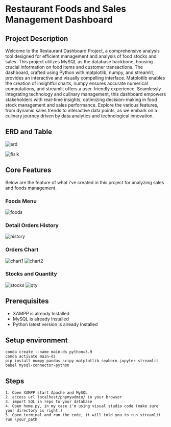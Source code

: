 # Restaurant Foods and Sales Management Dashboard
## Project Description
Welcome to the Restaurant Dashboard Project, a comprehensive analysis tool designed for efficient management and analysis of food stocks and sales. This project utilizes MySQL as the database backbone, housing crucial information on food items and customer transactions. The dashboard, crafted using Python with matplotlib, numpy, and streamlit, provides an interactive and visually compelling interface. Matplotlib enables the creation of insightful charts, numpy ensures accurate numerical computations, and streamlit offers a user-friendly experience. Seamlessly integrating technology and culinary management, this dashboard empowers stakeholders with real-time insights, optimizing decision-making in food stock management and sales performance. Explore the various features, from dynamic sales trends to interactive data points, as we embark on a culinary journey driven by data analytics and technological innovation.

## ERD and Table
![erd](https://raw.githubusercontent.com/reyhan-mf/Restaurant-Foods-Management-Dashboard/main/erd.jpg)

![fisik](https://raw.githubusercontent.com/reyhan-mf/Restaurant-Foods-Management-Dashboard/main/fisik.jpg)

## Core Features
Below are the feature of what i've created in this project for analyzing sales and foods management.

### Foods Menu
![foods](https://github.com/reyhan-mf/Restaurant-Foods-Management-Dashboard/blob/main/menu.png?raw=true)

### Detail Orders History
![history](https://github.com/reyhan-mf/Restaurant-Foods-Management-Dashboard/blob/main/detail.png?raw=true)

### Orders Chart
![chart1](https://github.com/reyhan-mf/Restaurant-Foods-Management-Dashboard/blob/main/orders_chart1.png?raw=true)
![chart2](https://github.com/reyhan-mf/Restaurant-Foods-Management-Dashboard/blob/main/orders_chart2.png?raw=true)

### Stocks and Quantity
![stocks](https://github.com/reyhan-mf/Restaurant-Foods-Management-Dashboard/blob/main/sorted_stocks.png?raw=true)
![qty](https://github.com/reyhan-mf/Restaurant-Foods-Management-Dashboard/blob/main/sorted_quantity.png?raw=true)


## Prerequisites
* XAMPP is already Installed
* MySQL is already Installed
* Python latest version is already Installed


## Setup environment
```
conda create --name main-ds python=3.9
conda activate main-ds
pip install numpy pandas scipy matplotlib seaborn jupyter streamlit babel mysql-connector-python

```

## Steps
```
1. Open XAMPP start Apache and MySQL
2. access url localhost/phpmyadmin/ in your browser
3. import SQL in repo to your database
4. Open home.py, in my case i'm using visual studio code (make sure your directory is right.)
5. Open terminal and run the code, it will told you to run streamlit run \your_path
```





